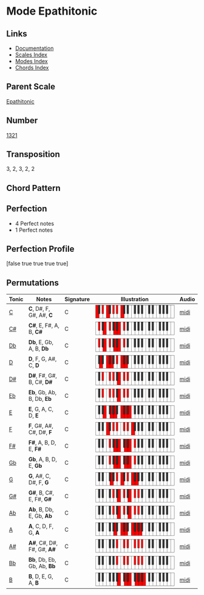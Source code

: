 # Mode Epathitonic

## Links

- [Documentation](README.md)
- [Scales Index](Scales.md)
- [Modes Index](Modes.md)
- [Chords Index](Chords.md)

## Parent Scale

[Epathitonic](ScaleEpathitonic.md)

## Number

[1321](https://ianring.com/musictheory/scales/1321)

## Transposition

3, 2, 3, 2, 2

## Chord Pattern



## Perfection

- 4 Perfect notes
- 1 Perfect notes

## Perfection Profile

[false true true true true]

## Permutations

| Tonic | Notes | Signature | Illustration | Audio |
|-------|-------|-----------|--------------|-------|
| [C](ModeCNaturalEpathitonic.md) | **C**, D#, F, G#, A#, **C** | C | ![CNaturalEpathitonic](ModeCNaturalEpathitonic.png) | [midi](https://github.com/edipermadi/music/blob/main/docs/ModeCNaturalEpathitonic.mid?raw=true) |
| [C#](ModeCSharpEpathitonic.md) | **C#**, E, F#, A, B, **C#** | C | ![CSharpEpathitonic](ModeCSharpEpathitonic.png) | [midi](https://github.com/edipermadi/music/blob/main/docs/ModeCSharpEpathitonic.mid?raw=true) |
| [Db](ModeDFlatEpathitonic.md) | **Db**, E, Gb, A, B, **Db** | C | ![DFlatEpathitonic](ModeDFlatEpathitonic.png) | [midi](https://github.com/edipermadi/music/blob/main/docs/ModeDFlatEpathitonic.mid?raw=true) |
| [D](ModeDNaturalEpathitonic.md) | **D**, F, G, A#, C, **D** | C | ![DNaturalEpathitonic](ModeDNaturalEpathitonic.png) | [midi](https://github.com/edipermadi/music/blob/main/docs/ModeDNaturalEpathitonic.mid?raw=true) |
| [D#](ModeDSharpEpathitonic.md) | **D#**, F#, G#, B, C#, **D#** | C | ![DSharpEpathitonic](ModeDSharpEpathitonic.png) | [midi](https://github.com/edipermadi/music/blob/main/docs/ModeDSharpEpathitonic.mid?raw=true) |
| [Eb](ModeEFlatEpathitonic.md) | **Eb**, Gb, Ab, B, Db, **Eb** | C | ![EFlatEpathitonic](ModeEFlatEpathitonic.png) | [midi](https://github.com/edipermadi/music/blob/main/docs/ModeEFlatEpathitonic.mid?raw=true) |
| [E](ModeENaturalEpathitonic.md) | **E**, G, A, C, D, **E** | C | ![ENaturalEpathitonic](ModeENaturalEpathitonic.png) | [midi](https://github.com/edipermadi/music/blob/main/docs/ModeENaturalEpathitonic.mid?raw=true) |
| [F](ModeFNaturalEpathitonic.md) | **F**, G#, A#, C#, D#, **F** | C | ![FNaturalEpathitonic](ModeFNaturalEpathitonic.png) | [midi](https://github.com/edipermadi/music/blob/main/docs/ModeFNaturalEpathitonic.mid?raw=true) |
| [F#](ModeFSharpEpathitonic.md) | **F#**, A, B, D, E, **F#** | C | ![FSharpEpathitonic](ModeFSharpEpathitonic.png) | [midi](https://github.com/edipermadi/music/blob/main/docs/ModeFSharpEpathitonic.mid?raw=true) |
| [Gb](ModeGFlatEpathitonic.md) | **Gb**, A, B, D, E, **Gb** | C | ![GFlatEpathitonic](ModeGFlatEpathitonic.png) | [midi](https://github.com/edipermadi/music/blob/main/docs/ModeGFlatEpathitonic.mid?raw=true) |
| [G](ModeGNaturalEpathitonic.md) | **G**, A#, C, D#, F, **G** | C | ![GNaturalEpathitonic](ModeGNaturalEpathitonic.png) | [midi](https://github.com/edipermadi/music/blob/main/docs/ModeGNaturalEpathitonic.mid?raw=true) |
| [G#](ModeGSharpEpathitonic.md) | **G#**, B, C#, E, F#, **G#** | C | ![GSharpEpathitonic](ModeGSharpEpathitonic.png) | [midi](https://github.com/edipermadi/music/blob/main/docs/ModeGSharpEpathitonic.mid?raw=true) |
| [Ab](ModeAFlatEpathitonic.md) | **Ab**, B, Db, E, Gb, **Ab** | C | ![AFlatEpathitonic](ModeAFlatEpathitonic.png) | [midi](https://github.com/edipermadi/music/blob/main/docs/ModeAFlatEpathitonic.mid?raw=true) |
| [A](ModeANaturalEpathitonic.md) | **A**, C, D, F, G, **A** | C | ![ANaturalEpathitonic](ModeANaturalEpathitonic.png) | [midi](https://github.com/edipermadi/music/blob/main/docs/ModeANaturalEpathitonic.mid?raw=true) |
| [A#](ModeASharpEpathitonic.md) | **A#**, C#, D#, F#, G#, **A#** | C | ![ASharpEpathitonic](ModeASharpEpathitonic.png) | [midi](https://github.com/edipermadi/music/blob/main/docs/ModeASharpEpathitonic.mid?raw=true) |
| [Bb](ModeBFlatEpathitonic.md) | **Bb**, Db, Eb, Gb, Ab, **Bb** | C | ![BFlatEpathitonic](ModeBFlatEpathitonic.png) | [midi](https://github.com/edipermadi/music/blob/main/docs/ModeBFlatEpathitonic.mid?raw=true) |
| [B](ModeBNaturalEpathitonic.md) | **B**, D, E, G, A, **B** | C | ![BNaturalEpathitonic](ModeBNaturalEpathitonic.png) | [midi](https://github.com/edipermadi/music/blob/main/docs/ModeBNaturalEpathitonic.mid?raw=true) |
